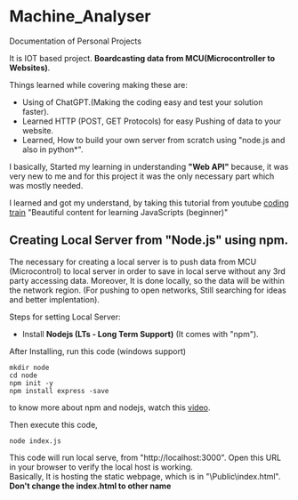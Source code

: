 # Machine_Analyser
Documentation of Personal Projects

It is IOT based project. **Boardcasting data from MCU(Microcontroller to Websites)**.

Things learned while covering making these are:
* Using of  ChatGPT.(Making the coding easy and test your solution faster).
* Learned HTTP (POST, GET Protocols) for easy Pushing of data to your website.
* Learned, How to build your own server from scratch using "node.js and also in python*".

I basically, Started my learning in understanding **"Web API"** because, it was very new to me and for this project it was the only necessary part which was mostly needed.

I learned and got my understand, by taking this tutorial from youtube [coding train](https://thecodingtrain.com/) "Beautiful content for learning JavaScripts (beginner)"

## Creating Local Server from **"Node.js" using npm**.

The necessary for creating a local server is to push data from MCU (Microcontrol) to local server in order to save in local serve without any 3rd party accessing data. Moreover, It is done locally, so the data will be within the network region. (For pushing to open networks, Still searching for ideas and better implentation).

Steps for setting Local Server:
* Install **Nodejs (LTs - Long Term Support)** (It comes with "npm").

After Installing, run this code (windows support)

```
mkdir node 
cd node
npm init -y
npm install express -save
````
to know more about npm and nodejs, watch this [video](https://youtu.be/P3aKRdUyr0s).

Then execute this code,
```
node index.js
````

This code will run local serve, from "http://localhost:3000". Open this URL in your browser to verify the local host is working.\
Basically, It is hosting the static webpage, which is in "\Public\index.html". **Don't change the index.html to other name**




